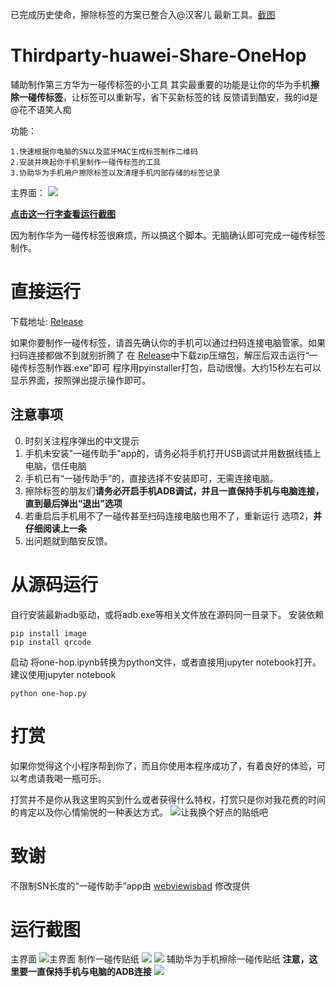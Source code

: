 已完成历史使命，擦除标签的方案已整合入@汉客儿 最新工具。[截图](https://raw.githubusercontent.com/Masterchiefm/Thirdparty-huawei-Share-OneHop/master/Screenshot_20200517_161635_com.coolapk.market.jpg)
# Thirdparty-huawei-Share-OneHop
辅助制作第三方华为一碰传标签的小工具
其实最重要的功能是让你的华为手机**擦除一碰传标签**，让标签可以重新写，省下买新标签的钱
反馈请到酷安，我的id是 @花不语笑人痴

功能：
```
1.快速根据你电脑的SN以及蓝牙MAC生成标签制作二维码
2.安装并唤起你手机里制作一碰传标签的工具
3.协助华为手机用户擦除标签以及清理手机内部存储的标签记录
```
主界面：
![](https://github.com/Masterchiefm/Thirdparty-huawei-Share-OneHop/raw/master/1.jpg)

**[点击这一行字查看运行截图](https://github.com/Masterchiefm/Thirdparty-huawei-Share-OneHop/blob/master/README.md#%E8%BF%90%E8%A1%8C%E6%88%AA%E5%9B%BE)**

因为制作华为一碰传标签很麻烦，所以搞这个脚本。无脑确认即可完成一碰传标签制作。
# 直接运行

下载地址: [Release](https://github.com/Masterchiefm/Thirdparty-huawei-Share-OneHop/releases)

如果你要制作一碰传标签，请首先确认你的手机可以通过扫码连接电脑管家。如果扫码连接都做不到就别折腾了
在 [Release](https://github.com/Masterchiefm/Thirdparty-huawei-Share-OneHop/releases)中下载zip压缩包，解压后双击运行“一碰传标签制作器.exe”即可
程序用pyinstaller打包，启动很慢。大约15秒左右可以显示界面，按照弹出提示操作即可。

## 注意事项

0. 时刻关注程序弹出的中文提示
1. 手机未安装"一碰传助手"app的，请务必将手机打开USB调试并用数据线插上电脑，信任电脑
2. 手机已有“一碰传助手”的，直接选择不安装即可，无需连接电脑。
3. 擦除标签的朋友们**请务必开启手机ADB调试，并且一直保持手机与电脑连接，直到最后弹出“退出”选项**  
4. 若重启后手机用不了一碰传甚至扫码连接电脑也用不了，重新运行 选项2，**并仔细阅读上一条**
5. 出问题就到酷安反馈。


# 从源码运行
自行安装最新adb驱动，或将adb.exe等相关文件放在源码同一目录下。
安装依赖
```
pip install image
pip install qrcode
```
启动
将one-hop.ipynb转换为python文件，或者直接用jupyter notebook打开。建议使用jupyter notebook
```
python one-hop.py
```

# 打赏
如果你觉得这个小程序帮到你了，而且你使用本程序成功了，有着良好的体验，可以考虑请我喝一瓶可乐。

打赏并不是你从我这里购买到什么或者获得什么特权，打赏只是你对我花费的时间的肯定以及你心情愉悦的一种表达方式。
![让我换个好点的贴纸吧](https://moqiqin.cn/wp-content/uploads/2020/04/dashang.png)

# 致谢
不限制SN长度的“一碰传助手”app由 [webviewisbad](https://github.com/webviewisbad/-apk) 修改提供


# 运行截图

主界面
![主界面](https://github.com/Masterchiefm/Thirdparty-huawei-Share-OneHop/raw/master/1.jpg)
制作一碰传贴纸
![](https://github.com/Masterchiefm/Thirdparty-huawei-Share-OneHop/raw/master/2.jpg)
![](https://github.com/Masterchiefm/Thirdparty-huawei-Share-OneHop/raw/master/3.jpg)
辅助华为手机擦除一碰传贴纸
**注意，这里要一直保持手机与电脑的ADB连接**
![](https://github.com/Masterchiefm/Thirdparty-huawei-Share-OneHop/raw/master/4.jpg)

